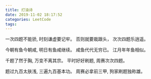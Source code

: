 ```yaml
---
title: 打油诗
date: 2019-11-02 18:17:52
categories: LeetCode
tags:
---
```


一次四题不能骄,
时刻谦虚要记牢。
否则就要栽跟头，
次次四题乐逍遥。

今朝有鱼今朝咸,
明日有鱼咸继续。
咸鱼代代无穷已。
江月年年鱼相似。

千题了然于胸, 万变不离其宗。
平时好好刷题, 周赛次次四题。

题过九百太肤浅, 三遍九百基本功。
周赛必拿前三甲, 狗家刷题独称雄。
